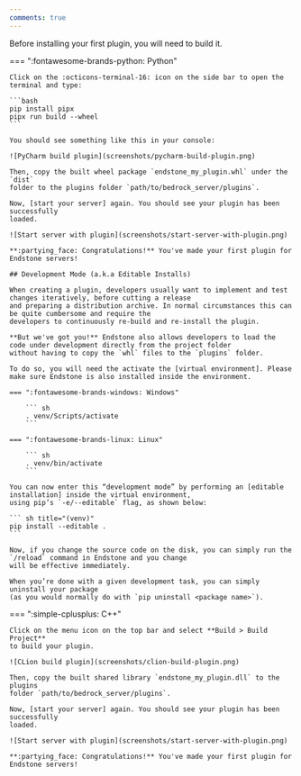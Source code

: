 ```yaml
---
comments: true
---
```


Before installing your first plugin, you will need to build it.

=== ":fontawesome-brands-python: Python"

    Click on the :octicons-terminal-16: icon on the side bar to open the 
    terminal and type:

    ```bash
    pip install pipx
    pipx run build --wheel
    ```

    You should see something like this in your console:

    ![PyCharm build plugin](screenshots/pycharm-build-plugin.png)

    Then, copy the built wheel package `endstone_my_plugin.whl` under the `dist`
    folder to the plugins folder `path/to/bedrock_server/plugins`.

    Now, [start your server] again. You should see your plugin has been successfully
    loaded.
    
    ![Start server with plugin](screenshots/start-server-with-plugin.png)

    **:partying_face: Congratulations!** You've made your first plugin for Endstone servers!

    ## Development Mode (a.k.a Editable Installs)
    
    When creating a plugin, developers usually want to implement and test changes iteratively, before cutting a release 
    and preparing a distribution archive. In normal circumstances this can be quite cumbersome and require the 
    developers to continuously re-build and re-install the plugin.

    **But we've got you!** Endstone also allows developers to load the code under development directly from the project folder 
    without having to copy the `whl` files to the `plugins` folder.

    To do so, you will need the activate the [virtual environment]. Please make sure Endstone is also installed inside the environment.

    === ":fontawesome-brands-windows: Windows"

        ``` sh
        . venv/Scripts/activate
        ```

    === ":fontawesome-brands-linux: Linux"

        ``` sh
        . venv/bin/activate
        ```
    
    You can now enter this “development mode” by performing an [editable installation] inside the virtual environment, 
    using pip’s `-e/--editable` flag, as shown below:

    ``` sh title="(venv)"
    pip install --editable .
    ```

    Now, if you change the source code on the disk, you can simply run the `/reload` command in Endstone and you change
    will be effective immediately.

    When you’re done with a given development task, you can simply uninstall your package 
    (as you would normally do with `pip uninstall <package name>`).

=== ":simple-cplusplus: C++"

    Click on the menu icon on the top bar and select **Build > Build Project** 
    to build your plugin.

    ![CLion build plugin](screenshots/clion-build-plugin.png)
    
    Then, copy the built shared library `endstone_my_plugin.dll` to the plugins 
    folder `path/to/bedrock_server/plugins`.

    Now, [start your server] again. You should see your plugin has been successfully
    loaded.
    
    ![Start server with plugin](screenshots/start-server-with-plugin.png)

    **:partying_face: Congratulations!** You've made your first plugin for Endstone servers!


[start your server]: ../getting-started/start-your-server.md

[editable installation]: https://pip.pypa.io/en/latest/topics/local-project-installs/

[virtual environment]: ../../getting-started/installation/#environment